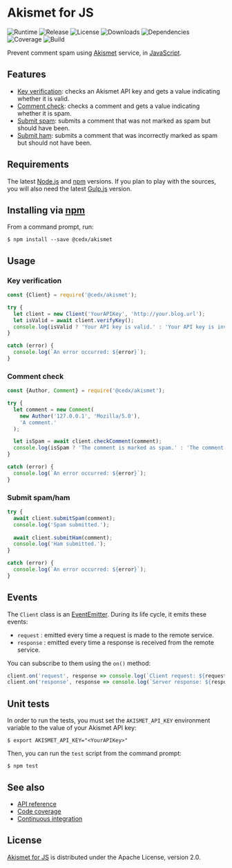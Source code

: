 # Akismet for JS
![Runtime](https://img.shields.io/badge/node-%3E%3D8.1.0-brightgreen.svg) ![Release](https://img.shields.io/npm/v/@cedx/akismet.svg) ![License](https://img.shields.io/npm/l/@cedx/akismet.svg) ![Downloads](https://img.shields.io/npm/dt/@cedx/akismet.svg) ![Dependencies](https://david-dm.org/cedx/akismet.js.svg) ![Coverage](https://coveralls.io/repos/github/cedx/akismet.js/badge.svg) ![Build](https://travis-ci.org/cedx/akismet.js.svg)

Prevent comment spam using [Akismet](https://akismet.com) service, in [JavaScript](https://developer.mozilla.org/en-US/docs/Web/JavaScript).

## Features
- [Key verification](https://akismet.com/development/api/#verify-key): checks an Akismet API key and gets a value indicating whether it is valid.
- [Comment check](https://akismet.com/development/api/#comment-check): checks a comment and gets a value indicating whether it is spam.
- [Submit spam](https://akismet.com/development/api/#submit-spam): submits a comment that was not marked as spam but should have been.
- [Submit ham](https://akismet.com/development/api/#submit-ham): submits a comment that was incorrectly marked as spam but should not have been.

## Requirements
The latest [Node.js](https://nodejs.org) and [npm](https://www.npmjs.com) versions.
If you plan to play with the sources, you will also need the latest [Gulp.js](http://gulpjs.com) version.

## Installing via [npm](https://www.npmjs.com)
From a command prompt, run:

```shell
$ npm install --save @cedx/akismet
```

## Usage

### Key verification

```javascript
const {Client} = require('@cedx/akismet');

try {
  let client = new Client('YourAPIKey', 'http://your.blog.url');
  let isValid = await client.verifyKey();
  console.log(isValid ? 'Your API key is valid.' : 'Your API key is invalid.');
}

catch (error) {
  console.log(`An error occurred: ${error}`);
}
```

### Comment check

```javascript
const {Author, Comment} = require('@cedx/akismet');

try {
  let comment = new Comment(
    new Author('127.0.0.1', 'Mozilla/5.0'),
    'A comment.'
  );

  let isSpam = await client.checkComment(comment);
  console.log(isSpam ? 'The comment is marked as spam.' : 'The comment is marked as ham.');
}

catch (error) {
  console.log(`An error occurred: ${error}`);
}
```

### Submit spam/ham

```javascript
try {
  await client.submitSpam(comment);
  console.log('Spam submitted.');
   
  await client.submitHam(comment);
  console.log('Ham submitted.');
}

catch (error) {
  console.log(`An error occurred: ${error}`);
}
```

## Events
The `Client` class is an [EventEmitter](https://nodejs.org/api/events.html#events_class_eventemitter).
During its life cycle, it emits these events:

- `request` : emitted every time a request is made to the remote service.
- `response` : emitted every time a response is received from the remote service.

You can subscribe to them using the `on()` method:

```javascript
client.on('request', response => console.log(`Client request: ${request.url}`));
client.on('response', response => console.log(`Server response: ${response.statusCode}`));
```

## Unit tests
In order to run the tests, you must set the `AKISMET_API_KEY` environment variable to the value of your Akismet API key:

```shell
$ export AKISMET_API_KEY="<YourAPIKey>"
```

Then, you can run the `test` script from the command prompt:

```shell
$ npm test
```

## See also
- [API reference](https://cedx.github.io/akismet.js)
- [Code coverage](https://coveralls.io/github/cedx/akismet.js)
- [Continuous integration](https://travis-ci.org/cedx/akismet.js)

## License
[Akismet for JS](https://github.com/cedx/akismet.js) is distributed under the Apache License, version 2.0.
